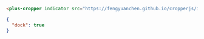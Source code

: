 ```html [template]
<plus-cropper indicator src="https://fengyuanchen.github.io/cropperjs/images/picture.jpg"></plus-cropper>
```

```json [settings]
{
  "dock": true
}
```
